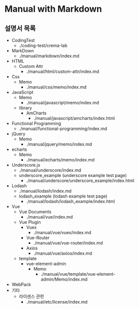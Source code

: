 # Manual with Markdown

## 설명서 목록

* CodingTest
    * ./coding-test/crema-lab
* MarkDown
    * ./manual/markdown/index.md
* HTML
    * Custom Attr
        * ./manual/html/custom-attr/index.md
* Css
    * Memo
        * ./manual/css/memo/index.md
* JavaScript
    * Memo
        * ./manual/javascript/memo/index.md
    * library
        * AmCharts
            * ./manual/javascript/amcharts/index.html
* Functional Programming
    * ./manual/functional-programming/index.md
* jQuery
    * Memo
        * ./manual/jquery/memo/index.md
* echarts
    * Memo
        * ./manual/echarts/memo/index.md
* Underscore.js
    * ./manual/underscore/index.md
    * underscore_example (underscore example test page)
        * ./manual/underscore/underscore_example/index.html
* Lodash
    * ./manual/lodash/index.md
    * lodash_example (lodash example test page)
        * ./manual/lodash/lodash_example/index.html
* Vue
    * Vue Documents
        * ./manual/vue/index.md
    * Vue Plugin
        * Vuex
            * ./manual/vue/vuex/index.md
        * Vue-Router
            * ./manual/vue/vue-router/index.md
        * Axios
            * ./manual/vue/axios/index.md
    * template
        * vue-element-admin
            * Memo
                * ./manual/vue/template/vue-element-admin/Memo/index.md
* WebPack
* 기타
    * 라이센스 관련
        * ./manual/etc/license/index.md



